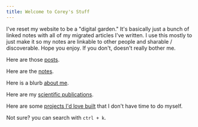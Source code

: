 ```yaml
---
title: Welcome to Corey's Stuff
---
```


I've reset my website to be a "digital garden." It's basically just a bunch of linked notes with all of my migrated articles I've written. I use this mostly to just make it so my notes are linkable to other people and sharable / discoverable. Hope you enjoy. If you don't, doesn't really bother me. 

Here are those [posts](/posts).

Here are the [notes](/notes).

Here is a blurb [about me](/about).

Here are my [scientific publications](/pubs).

Here are some [projects I'd love built](/future-projects) that I don't have time to do myself.

Not sure? you can search with `ctrl + k`.